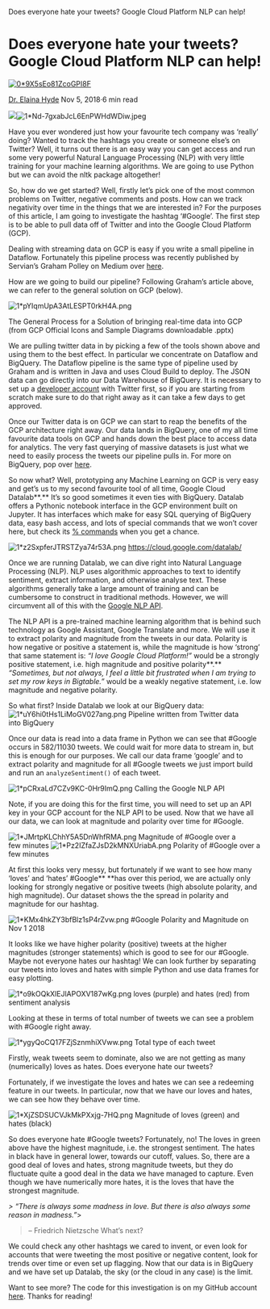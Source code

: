 Does everyone hate your tweets? Google Cloud Platform NLP can help!

# Does everyone hate your tweets? Google Cloud Platform NLP can help!

[![0*9X5sEo81ZcoGPI8F](../_resources/01e3cac5b8e2115107ebda866b52f2ca.jpg)](https://medium.com/@elaina.hyde?source=post_header_lockup)

[Dr. Elaina Hyde](https://medium.com/@elaina.hyde)
Nov 5, 2018·6 min read

![](../_resources/c6829322cfae78499fa2b466f0324fd7.png)![1*Nd-7gxabJcL6EnPWHdWDiw.jpeg](../_resources/10d4edcd144dbb7dddea3e2c6540bb40.jpg)

Have you ever wondered just how your favourite tech company was ‘really’ doing? Wanted to track the hashtags you create or someone else’s on Twitter? Well, it turns out there is an easy way you can get access and run some very powerful Natural Language Processing (NLP) with very little training for your machine learning algorithms. We are going to use Python but we can avoid the nltk package altogether!

So, how do we get started? Well, firstly let’s pick one of the most common problems on Twitter, negative comments and posts. How can we track negativity over time in the things that we are interested in? For the purposes of this article, I am going to investigate the hashtag ‘#Google’. The first step is to be able to pull data off of Twitter and into the Google Cloud Platform (GCP).

Dealing with streaming data on GCP is easy if you write a small pipeline in Dataflow. Fortunately this pipeline process was recently published by Servian’s Graham Polley on Medium over [here](https://medium.com/weareservian/tweets-pipelines-gcp-and-poetry-how-did-it-get-to-this-2a6e47fb3f6a).

How are we going to build our pipeline? Following Graham’s article above, we can refer to the general solution on GCP (below).

![1*pYIqmUpA3AtLESPT0rkH4A.png](../_resources/fc0814f2b14c3a1b83215b6e5e0e3b48.png)

The General Process for a Solution of bringing real-time data into GCP (from GCP Official Icons and Sample Diagrams downloadable .pptx)

We are pulling twitter data in by picking a few of the tools shown above and using them to the best effect. In particular we concentrate on Dataflow and BigQuery. The Dataflow pipeline is the same type of pipeline used by Graham and is written in Java and uses Cloud Build to deploy. The JSON data can go directly into our Data Warehouse of BigQuery. It is necessary to set up a [developer account](https://developer.twitter.com/) with Twitter first, so if you are starting from scratch make sure to do that right away as it can take a few days to get approved.

Once our Twitter data is on GCP we can start to reap the benefits of the GCP architecture right away. Our data lands in BigQuery, one of my all time favourite data tools on GCP and hands down the best place to access data for analytics. The very fast querying of massive datasets is just what we need to easily process the tweets our pipeline pulls in. For more on BigQuery, pop over [here](https://cloud.google.com/bigquery/).

So now what? Well, prototyping any Machine Learning on GCP is very easy and get’s us to my second favourite tool of all time, Google Cloud Datalab**.** It’s so good sometimes it even ties with BigQuery. Datalab offers a Pythonic notebook interface in the GCP environment built on Jupyter. It has interfaces which make for easy SQL querying of BigQuery data, easy bash access, and lots of special commands that we won’t cover here, but check its [% commands](https://googledatalab.github.io/pydatalab/google.datalab%20Commands.html#) when you get a chance.

![1*z2SxpferJTRSTZya74r53A.png](../_resources/08eca52ad5715c845890460cccf47d35.png)
https://cloud.google.com/datalab/

Once we are running Datalab, we can dive right into Natural Language Processing (NLP). NLP uses algorithmic approaches to text to identify sentiment, extract information, and otherwise analyse text. These algorithms generally take a large amount of training and can be cumbersome to construct in traditional methods. However, we will circumvent all of this with the [Google NLP API](https://cloud.google.com/natural-language/).

The NLP API is a pre-trained machine learning algorithm that is behind such technology as Google Assistant, Google Translate and more. We will use it to extract polarity and magnitude from the tweets in our data. Polarity is how negative or positive a statement is, while the magnitude is how ‘strong’ that same statement is: *“I love Google Cloud Platform!”* would be a strongly positive statement, i.e. high magnitude and positive polarity**.**  *“Sometimes, but not always, I feel a little bit frustrated when I am trying to set my row keys in Bigtable.”* would be a weakly negative statement, i.e. low magnitude and negative polarity.

So what first? Inside Datalab we look at our BigQuery data:
![1*uY6hi0tHs1LiMoGV027ang.png](../_resources/914cf2b2975d39f1e5bffd8578619811.png)
Pipeline written from Twitter data into BigQuery

Once our data is read into a data frame in Python we can see that #Google occurs in 582/11030 tweets. We could wait for more data to stream in, but this is enough for our purposes. We call our data frame ‘google’ and to extract polarity and magnitude for all #Google tweets we just import build and run an `analyzeSentiment()` of each tweet.

![1*pCRxaLd7CZv9KC-0Hr9ImQ.png](../_resources/8eb84f22b64817ac578174a867d8daa5.png)
Calling the Google NLP API

Note, if you are doing this for the first time, you will need to set up an API key in your GCP account for the NLP API to be used. Now that we have all our data, we can look at magnitude and polarity over time for #Google.

![1*JMrtpKLChhY5A5DnWhfRMA.png](../_resources/4d5e56f0b28a58ed371515fcb50bab77.png)
Magnitude of #Google over a few minutes
![1*Pz2IZfaZJsD2kMNXUriabA.png](../_resources/aea974b8383742811bb5ccf7c25211f1.png)
Polarity of #Google over a few minutes

At first this looks very messy, but fortunately if we want to see how many ‘loves’ and ‘hates’ #Google**  **has over this period, we are actually only looking for strongly negative or positive tweets (high absolute polarity, and high magnitude). Our dataset shows the the spread in polarity and magnitude for our hashtag.

![1*KMx4hkZY3bfBlz1sP4rZvw.png](../_resources/38666f20c0e6fbd715a3df58ed7e7bb1.png)
#Google Polarity and Magnitude on Nov 1 2018

It looks like we have higher polarity (positive) tweets at the higher magnitudes (stronger statements) which is good to see for our #Google. Maybe not everyone hates our hashtag! We can look further by separating our tweets into loves and hates with simple Python and use data frames for easy plotting.

![1*o9kOQkXlEJlAPOXV187wKg.png](../_resources/77b068456cefd49c7f3294cd6ad36241.png)
loves (purple) and hates (red) from sentiment analysis

Looking at these in terms of total number of tweets we can see a problem with #Google right away.

![1*ygyQoCQ17FZjSznmhiXVww.png](../_resources/c6de8e225ef189dc6d984456f0cdd2e2.png)
Total type of each tweet

Firstly, weak tweets seem to dominate, also we are not getting as many (numerically) loves as hates. Does everyone hate our tweets?

Fortunately, if we investigate the loves and hates we can see a redeeming feature in our tweets. In particular, now that we have our loves and hates, we can see how they behave over time.

![1*XjZSDSUCVJkMkPXxjg-7HQ.png](../_resources/f6bd63909d37c7d5d799153a177dba67.png)
Magnitude of loves (green) and hates (black)

So does everyone hate #Google tweets? Fortunately, no! The loves in green above have the highest magnitude, i.e. the strongest sentiment. The hates in black have in general lower, towards our cutoff, values. So, there are a good deal of loves and hates, strong magnitude tweets, but they do fluctuate quite a good deal in the data we have managed to capture. Even though we have numerically more hates, it is the loves that have the strongest magnitude.

*> “There is always some madness in love. But there is also always some reason in madness.”*>

> – Friedrich Nietzsche
What’s next?

We could check any other hashtags we cared to invent, or even look for accounts that were tweeting the most positive or negative content, look for trends over time or even set up flagging. Now that our data is in BigQuery and we have set up Datalab, the sky (or the cloud in any case) is the limit.

Want to see more? The code for this investigation is on my GitHub account [here](https://github.com/AstroHyde/gcp-tweets-streaming-pipeline). Thanks for reading!